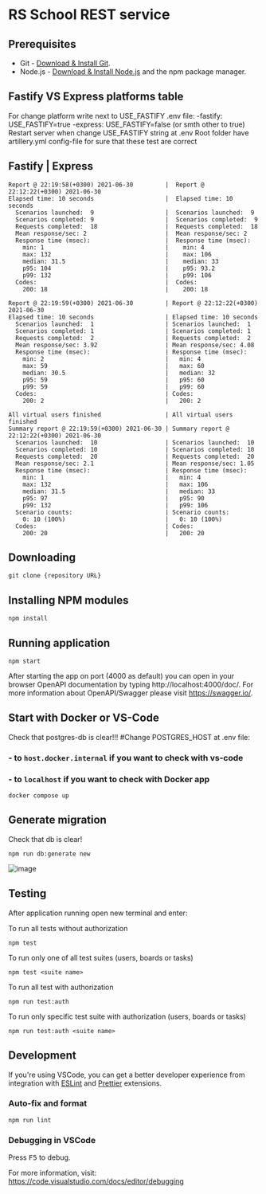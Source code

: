 # RS School REST service

## Prerequisites

- Git - [Download & Install Git](https://git-scm.com/downloads).
- Node.js - [Download & Install Node.js](https://nodejs.org/en/download/) and the npm package manager.
## Fastify VS Express platforms table

For change platform write next to USE_FASTIFY .env file:
    -fastify: USE_FASTIFY=true
    -express: USE_FASTIFY=false (or smth other to true)
Restart server when change USE_FASTIFY string at .env
Root folder have artillery.yml config-file for sure that these test are correct

## Fastify                                  |  Express
```
Report @ 22:19:58(+0300) 2021-06-30         |  Report @ 22:12:22(+0300) 2021-06-30
Elapsed time: 10 seconds                    |  Elapsed time: 10 seconds
  Scenarios launched:  9                    |  Scenarios launched:  9
  Scenarios completed: 9                    |  Scenarios completed:  9
  Requests completed:  18                   |  Requests completed:  18
  Mean response/sec: 2                      |  Mean response/sec: 2
  Response time (msec):                     |  Response time (msec):
    min: 1                                  |    min: 4
    max: 132                                |    max: 106
    median: 31.5                            |    median: 33
    p95: 104                                |    p95: 93.2
    p99: 132                                |    p99: 106
  Codes:                                    |  Codes:
    200: 18                                 |    200: 18

Report @ 22:19:59(+0300) 2021-06-30         | Report @ 22:12:22(+0300) 2021-06-30
Elapsed time: 10 seconds                    | Elapsed time: 10 seconds
  Scenarios launched:  1                    | Scenarios launched:  1
  Scenarios completed: 1                    | Scenarios completed: 1
  Requests completed:  2                    | Requests completed:  2
  Mean response/sec: 3.92                   | Mean response/sec: 4.08
  Response time (msec):                     | Response time (msec):
    min: 2                                  |   min: 4
    max: 59                                 |   max: 60
    median: 30.5                            |   median: 32
    p95: 59                                 |   p95: 60
    p99: 59                                 |   p99: 60
  Codes:                                    | Codes:
    200: 2                                  |   200: 2

All virtual users finished                  | All virtual users finished
Summary report @ 22:19:59(+0300) 2021-06-30 | Summary report @ 22:12:22(+0300) 2021-06-30
  Scenarios launched:  10                   | Scenarios launched:  10
  Scenarios completed: 10                   | Scenarios completed: 10
  Requests completed:  20                   | Requests completed:  20
  Mean response/sec: 2.1                    | Mean response/sec: 1.05
  Response time (msec):                     | Response time (msec):
    min: 1                                  |   min: 4
    max: 132                                |   max: 106
    median: 31.5                            |   median: 33
    p95: 97                                 |   p95: 90
    p99: 132                                |   p99: 106
  Scenario counts:                          | Scenario counts:
    0: 10 (100%)                            |   0: 10 (100%)
  Codes:                                    | Codes:
    200: 20                                 |   200: 20
```
## Downloading

```
git clone {repository URL}
```

## Installing NPM modules

```
npm install
```

## Running application

```
npm start
```

After starting the app on port (4000 as default) you can open
in your browser OpenAPI documentation by typing http://localhost:4000/doc/.
For more information about OpenAPI/Swagger please visit https://swagger.io/.

## Start with Docker or VS-Code
Check that postgres-db is clear!!!
#Change POSTGRES_HOST at .env file:
### - to `host.docker.internal` if you want to check with vs-code
### - to `localhost` if you want to check with Docker app
```
docker compose up
```
## Generate migration
Check that db is clear!
```
npm run db:generate new
```
![image](https://user-images.githubusercontent.com/70108983/122685353-77bcb700-d213-11eb-80fd-3a7a62faf59f.png)

## Testing

After application running open new terminal and enter:

To run all tests without authorization

```
npm test
```

To run only one of all test suites (users, boards or tasks)

```
npm test <suite name>
```

To run all test with authorization

```
npm run test:auth
```

To run only specific test suite with authorization (users, boards or tasks)

```
npm run test:auth <suite name>
```

## Development

If you're using VSCode, you can get a better developer experience from integration with [ESLint](https://marketplace.visualstudio.com/items?itemName=dbaeumer.vscode-eslint) and [Prettier](https://marketplace.visualstudio.com/items?itemName=esbenp.prettier-vscode) extensions.

### Auto-fix and format

```
npm run lint
```

### Debugging in VSCode

Press <kbd>F5</kbd> to debug.

For more information, visit: https://code.visualstudio.com/docs/editor/debugging
